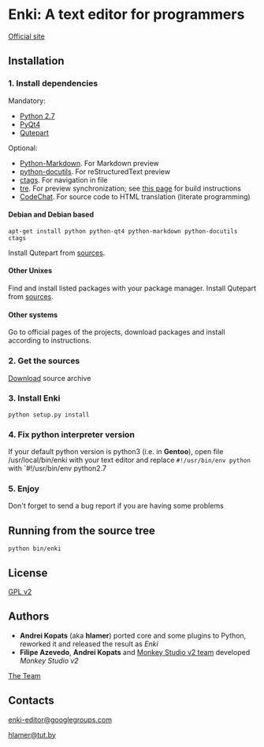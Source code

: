 # Enki: A text editor for programmers

[Official site](http://enki-editor.org/)


## Installation

### 1. Install dependencies
Mandatory:

* [Python 2.7](http://python.org/download)
* [PyQt4](http://www.riverbankcomputing.co.uk/software/pyqt/download)
* [Qutepart](https://github.com/hlamer/qutepart)

Optional:

* [Python-Markdown](http://packages.python.org/Markdown/install.html). For Markdown preview
* [python-docutils](http://docutils.sourceforge.net/). For reStructuredText preview
* [ctags](http://ctags.sourceforge.net/). For navigation in file
* [tre](http://hackerboss.com/approximate-regex-matching-in-python/). For preview synchronization; see [this page](https://github.com/bjones1/tre/blob/master/INSTALL.rst) for build instructions
* [CodeChat](https://bitbucket.org/bjones/documentation/overview). For source code to HTML translation (literate programming)

#### Debian and Debian based

   `apt-get install python python-qt4 python-markdown python-docutils ctags`

Install Qutepart from [sources](https://github.com/hlamer/qutepart).
#### Other Unixes
Find and install listed packages with your package manager.
Install Qutepart from [sources](https://github.com/hlamer/qutepart).
#### Other systems

Go to official pages of the projects, download packages and install according to instructions.

### 2. Get the sources

[Download](https://github.com/hlamer/enki/releases) source archive


### 3. Install Enki
    python setup.py install

### 4. Fix python interpreter version
If your default python version is python3 (i.e. in **Gentoo**), open file /usr/local/bin/enki with your text editor and replace
`#!/usr/bin/env python`
with
`#!/usr/bin/env python2.7

### 5. Enjoy
Don't forget to send a bug report if you are having some problems


## Running from the source tree
    python bin/enki

## License
[GPL v2](LICENSE.GPL2.html)

## Authors

* **Andrei Kopats** (aka **hlamer**) ported core and some plugins to Python, reworked it and released the result as *Enki*
* **Filipe Azevedo**, **Andrei Kopats** and [Monkey Studio v2 team](http://monkeystudio.org/team) developed *Monkey Studio v2*

[The Team](http://enki-editor.org/team.html)

## Contacts
[enki-editor@googlegroups.com](mailto:enki-editor@googlegroups.com)

[hlamer@tut.by](mailto:hlamer@tut.by)
